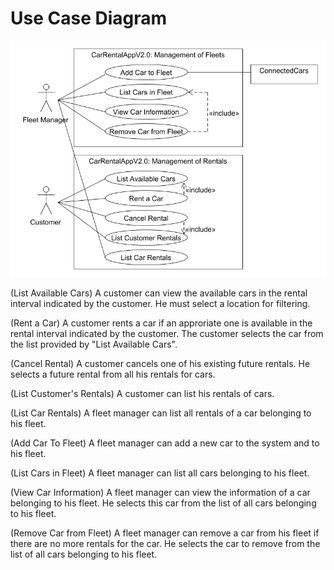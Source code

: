 # Use Case Diagram

![](../figures/ucd_car_rental_app_v2.0.png)

(List Available Cars) A customer can view the available cars in the rental interval indicated by the customer. He must select a location for filtering.

(Rent a Car) A customer rents a car if an approriate one is available in the rental interval indicated by the customer. The customer selects the car from the list provided by "List Available Cars".

(Cancel Rental) A customer cancels one of his existing future rentals. He selects a future rental from all his rentals for cars.

(List Customer's Rentals) A customer can list his rentals of cars.

(List Car Rentals) A fleet manager can list all rentals of a car belonging to his fleet.

(Add Car To Fleet) A fleet manager can add a new car to the system and to his fleet.

(List Cars in Fleet) A fleet manager can list all cars belonging to his fleet.

(View Car Information) A fleet manager can view the information of a car belonging to his fleet. He selects this car from the list of all cars belonging to his fleet.

(Remove Car from Fleet) A fleet manager can remove a car from his fleet if there are no more rentals for the car. He selects the car to remove from the list of all cars belonging to his fleet.
